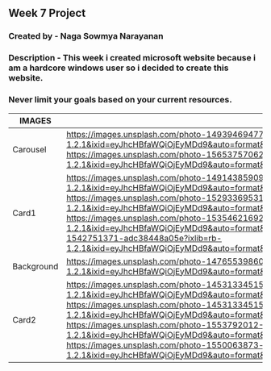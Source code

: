 ## Week 7 Project

### Created by - Naga Sowmya Narayanan

### Description - This week i created microsoft website because i am a hardcore windows user so i decided to create this website.

### Never limit your goals based on your current resources. 

| IMAGES     | LINKS                                                        |
| ---------- | ------------------------------------------------------------ |
| Carousel   | https://images.unsplash.com/photo-1493946947703-a0e68b050bee?ixlib=rb-1.2.1&ixid=eyJhcHBfaWQiOjEyMDd9&auto=format&fit=crop&w=500&q=60<br />https://images.unsplash.com/photo-1565375706248-2fd61105f01e?ixlib=rb-1.2.1&ixid=eyJhcHBfaWQiOjEyMDd9&auto=format&fit=crop&w=889&q=80 |
| Card1      | https://images.unsplash.com/photo-1491438590914-bc09fcaaf77a?ixlib=rb-1.2.1&ixid=eyJhcHBfaWQiOjEyMDd9&auto=format&fit=crop&w=750&q=80<br />https://images.unsplash.com/photo-1529336953128-a85760f58cb5?ixlib=rb-1.2.1&ixid=eyJhcHBfaWQiOjEyMDd9&auto=format&fit=crop&w=750&q=80<br />https://images.unsplash.com/photo-1535462169218-aadfe41bda09?ixlib=rb-1.2.1&ixid=eyJhcHBfaWQiOjEyMDd9&auto=format&fit=crop&w=726&q=80https://images.unsplash.com/photo-1542751371-adc38448a05e?ixlib=rb-1.2.1&ixid=eyJhcHBfaWQiOjEyMDd9&auto=format&fit=crop&w=1500&q=80 |
| Background | https://images.unsplash.com/photo-1476553986076-d59060d397e4?ixlib=rb-1.2.1&ixid=eyJhcHBfaWQiOjEyMDd9&auto=format&fit=crop&w=789&q=80 |
| Card2      | https://images.unsplash.com/photo-1453133451515-5ff7c1d0d63c?ixlib=rb-1.2.1&ixid=eyJhcHBfaWQiOjEyMDd9&auto=format&fit=crop&w=889&q=80<br />https://images.unsplash.com/photo-1453133451515-5ff7c1d0d63c?ixlib=rb-1.2.1&ixid=eyJhcHBfaWQiOjEyMDd9&auto=format&fit=crop&w=889&q=80<br />https://images.unsplash.com/photo-1553792012-5c75e251255e?ixlib=rb-1.2.1&ixid=eyJhcHBfaWQiOjEyMDd9&auto=format&fit=crop&w=750&q=80<br />https://images.unsplash.com/photo-1550063873-ab792950096b?ixlib=rb-1.2.1&ixid=eyJhcHBfaWQiOjEyMDd9&auto=format&fit=crop&w=750&q=80 |



